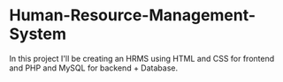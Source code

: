 # Human-Resource-Management-System
In this project I'll be creating an HRMS using HTML and CSS for frontend and PHP and MySQL for backend + Database.
